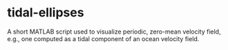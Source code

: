 # tidal-ellipses

A short MATLAB script used to visualize periodic, zero-mean velocity field, e.g., one computed as a tidal component of an ocean velocity field.
